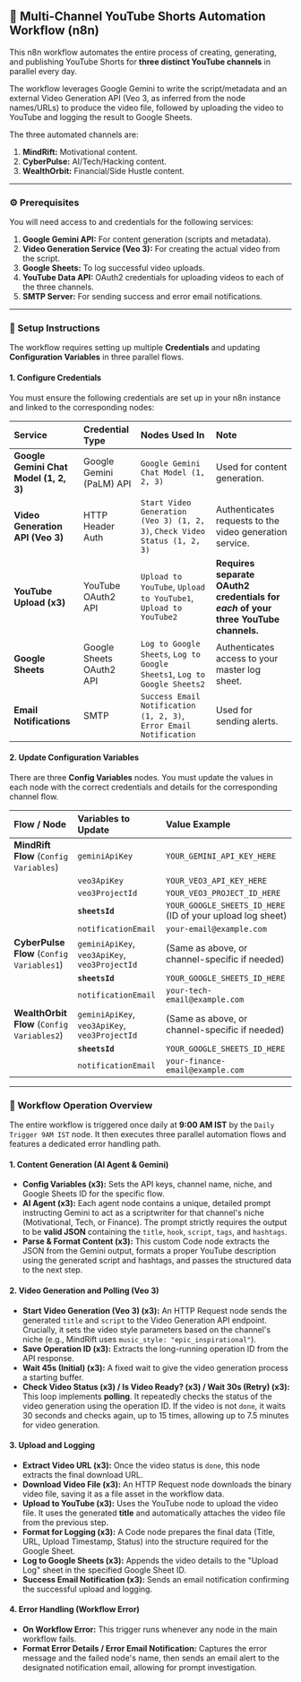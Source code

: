 ## 🤖 Multi-Channel YouTube Shorts Automation Workflow (n8n)

This n8n workflow automates the entire process of creating, generating, and publishing YouTube Shorts for **three distinct YouTube channels** in parallel every day.

The workflow leverages Google Gemini to write the script/metadata and an external Video Generation API (Veo 3, as inferred from the node names/URLs) to produce the video file, followed by uploading the video to YouTube and logging the result to Google Sheets.

The three automated channels are:
1.  **MindRift:** Motivational content.
2.  **CyberPulse:** AI/Tech/Hacking content.
3.  **WealthOrbit:** Financial/Side Hustle content.

***

### ⚙️ Prerequisites

You will need access to and credentials for the following services:

1.  **Google Gemini API:** For content generation (scripts and metadata).
2.  **Video Generation Service (Veo 3):** For creating the actual video from the script.
3.  **Google Sheets:** To log successful video uploads.
4.  **YouTube Data API:** OAuth2 credentials for uploading videos to each of the three channels.
5.  **SMTP Server:** For sending success and error email notifications.

***

### 🔧 Setup Instructions

The workflow requires setting up multiple **Credentials** and updating **Configuration Variables** in three parallel flows.

#### 1. Configure Credentials

You must ensure the following credentials are set up in your n8n instance and linked to the corresponding nodes:

| Service | Credential Type | Nodes Used In | Note |
| :--- | :--- | :--- | :--- |
| **Google Gemini Chat Model (1, 2, 3)** | Google Gemini (PaLM) API | `Google Gemini Chat Model (1, 2, 3)` | Used for content generation. |
| **Video Generation API (Veo 3)** | HTTP Header Auth | `Start Video Generation (Veo 3) (1, 2, 3)`, `Check Video Status (1, 2, 3)` | Authenticates requests to the video generation service. |
| **YouTube Upload (x3)** | YouTube OAuth2 API | `Upload to YouTube`, `Upload to YouTube1`, `Upload to YouTube2` | **Requires separate OAuth2 credentials for *each* of your three YouTube channels.** |
| **Google Sheets** | Google Sheets OAuth2 API | `Log to Google Sheets`, `Log to Google Sheets1`, `Log to Google Sheets2` | Authenticates access to your master log sheet. |
| **Email Notifications** | SMTP | `Success Email Notification (1, 2, 3)`, `Error Email Notification` | Used for sending alerts. |

#### 2. Update Configuration Variables

There are three **Config Variables** nodes. You must update the values in each node with the correct credentials and details for the corresponding channel flow.

| Flow / Node | Variables to Update | Value Example |
| :--- | :--- | :--- |
| **MindRift Flow** (`Config Variables`) | `geminiApiKey` | `YOUR_GEMINI_API_KEY_HERE` |
| | `veo3ApiKey` | `YOUR_VEO3_API_KEY_HERE` |
| | `veo3ProjectId` | `YOUR_VEO3_PROJECT_ID_HERE` |
| | **`sheetsId`** | `YOUR_GOOGLE_SHEETS_ID_HERE` (ID of your upload log sheet) |
| | `notificationEmail` | `your-email@example.com` |
| **CyberPulse Flow** (`Config Variables1`) | `geminiApiKey`, `veo3ApiKey`, `veo3ProjectId` | (Same as above, or channel-specific if needed) |
| | **`sheetsId`** | `YOUR_GOOGLE_SHEETS_ID_HERE` |
| | `notificationEmail` | `your-tech-email@example.com` |
| **WealthOrbit Flow** (`Config Variables2`) | `geminiApiKey`, `veo3ApiKey`, `veo3ProjectId` | (Same as above, or channel-specific if needed) |
| | **`sheetsId`** | `YOUR_GOOGLE_SHEETS_ID_HERE` |
| | `notificationEmail` | `your-finance-email@example.com` |

***

### 🧠 Workflow Operation Overview

The entire workflow is triggered once daily at **9:00 AM IST** by the `Daily Trigger 9AM IST` node. It then executes three parallel automation flows and features a dedicated error handling path.

#### 1. Content Generation (AI Agent & Gemini)

* **Config Variables (x3):** Sets the API keys, channel name, niche, and Google Sheets ID for the specific flow.
* **AI Agent (x3):** Each agent node contains a unique, detailed prompt instructing Gemini to act as a scriptwriter for that channel's niche (Motivational, Tech, or Finance). The prompt strictly requires the output to be **valid JSON** containing the `title`, `hook`, `script`, `tags`, and `hashtags`.
* **Parse & Format Content (x3):** This custom Code node extracts the JSON from the Gemini output, formats a proper YouTube description using the generated script and hashtags, and passes the structured data to the next step.

#### 2. Video Generation and Polling (Veo 3)

* **Start Video Generation (Veo 3) (x3):** An HTTP Request node sends the generated `title` and `script` to the Video Generation API endpoint. Crucially, it sets the video style parameters based on the channel's niche (e.g., MindRift uses `music_style: "epic_inspirational"`).
* **Save Operation ID (x3):** Extracts the long-running operation ID from the API response.
* **Wait 45s (Initial) (x3):** A fixed wait to give the video generation process a starting buffer.
* **Check Video Status (x3) / Is Video Ready? (x3) / Wait 30s (Retry) (x3):** This loop implements **polling**. It repeatedly checks the status of the video generation using the operation ID. If the video is not `done`, it waits 30 seconds and checks again, up to 15 times, allowing up to 7.5 minutes for video generation.

#### 3. Upload and Logging

* **Extract Video URL (x3):** Once the video status is `done`, this node extracts the final download URL.
* **Download Video File (x3):** An HTTP Request node downloads the binary video file, saving it as a file asset in the workflow data.
* **Upload to YouTube (x3):** Uses the YouTube node to upload the video file. It uses the generated **title** and automatically attaches the video file from the previous step.
* **Format for Logging (x3):** A Code node prepares the final data (Title, URL, Upload Timestamp, Status) into the structure required for the Google Sheet.
* **Log to Google Sheets (x3):** Appends the video details to the "Upload Log" sheet in the specified Google Sheet ID.
* **Success Email Notification (x3):** Sends an email notification confirming the successful upload and logging.

#### 4. Error Handling (Workflow Error)

* **On Workflow Error:** This trigger runs whenever any node in the main workflow fails.
* **Format Error Details / Error Email Notification:** Captures the error message and the failed node's name, then sends an email alert to the designated notification email, allowing for prompt investigation.
